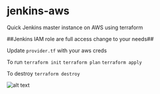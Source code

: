 # jenkins-aws
Quick Jenkins master instance on AWS using terraform

##Jenkins IAM role are full access change to your needs##

Update ```provider.tf``` with your aws creds

To run ```terraform init``` ```terraform plan``` ```terraform apply```

To destroy ```terraform destroy```

![alt text](https://www.lucidchart.com/invitations/accept/fdcb4c04-afd4-424d-8b2e-9856fd69bdcc)


